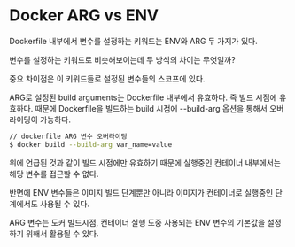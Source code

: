 # Docker ARG vs ENV

Dockerfile 내부에서 변수를 설정하는 키워드는 ENV와 ARG 두 가지가 있다.

변수를 설정하는 키워드로 비슷해보이는데 두 방식의 차이는 무엇일까?

중요 차이점은 이 키워드들로 설정된 변수들의 스코프에 있다.

ARG로 설정된 build arguments는 Dockerfile 내부에서 유효하다. 즉 빌드 시점에 유효하다. 때문에 Dockerfile을 빌드하는 build 시점에 --build-arg 옵션을 통해서 오버라이딩이 가능하다.

```bash
// dockerfile ARG 변수 오버라이딩
$ docker build --build-arg var_name=value
```

위에 언급된 것과 같이 빌드 시점에만 유효하기 때문에 실행중인 컨테이너 내부에서는 해당 변수를 접근할 수 없다.

반면에 ENV 변수들은 이미지 빌드 단계뿐만 아니라 이미지가 컨테이너로 실행중인 단계에서도 사용될 수 있다. 

ARG 변수는 도커 빌드시점, 컨테이너 실행 도중 사용되는 ENV 변수의 기본값을 설정하기 위해서 활용될 수 있다.

